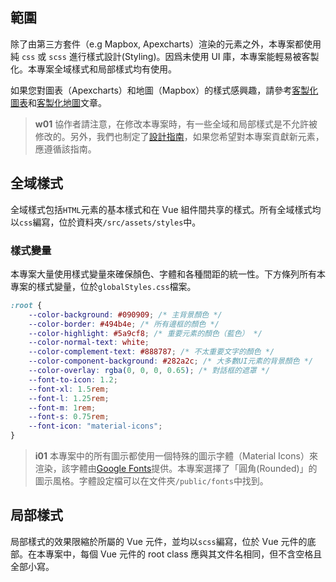 ## 範圍

除了由第三方套件（e.g Mapbox, Apexcharts）渲染的元素之外，本專案都使用純 `css` 或 `scss` 進行樣式設計(Styling)。因爲未使用 UI 庫，本專案能輕易被客製化。本專案全域樣式和局部樣式均有使用。

如果您對圖表（Apexcharts）和地圖（Mapbox）的樣式感興趣，請參考[客製化圖表](/front-end/custom-charts)和[客製化地圖](/front-end/custom-maps)文章。

> **w01**
> 協作者請注意，在修改本專案時，有一些全域和局部樣式是不允許被修改的。另外，我們也制定了[設計指南](/front-end/design-guide)，如果您希望對本專案貢獻新元素，應遵循該指南。

## 全域樣式

全域樣式包括`HTML`元素的基本樣式和在 Vue 組件間共享的樣式。所有全域樣式均以`css`編寫，位於資料夾`/src/assets/styles`中。

### 樣式變量

本專案大量使用樣式變量來確保顏色、字體和各種間距的統一性。下方條列所有本專案的樣式變量，位於`globalStyles.css`檔案。

```css
:root {
	--color-background: #090909; /* 主背景顏色 */
	--color-border: #494b4e; /* 所有邊框的顏色 */
	--color-highlight: #5a9cf8; /* 重要元素的顏色（藍色） */
	--color-normal-text: white;
	--color-complement-text: #888787; /* 不太重要文字的顏色 */
	--color-component-background: #282a2c; /* 大多數UI元素的背景顏色 */
	--color-overlay: rgba(0, 0, 0, 0.65); /* 對話框的遮罩 */
	--font-to-icon: 1.2;
	--font-xl: 1.5rem;
	--font-l: 1.25rem;
	--font-m: 1rem;
	--font-s: 0.75rem;
	--font-icon: "material-icons";
}
```

> **i01**
> 本專案中的所有圖示都使用一個特殊的圖示字體（Material Icons）來渲染，該字體由[Google Fonts](https://fonts.google.com/icons?icon.style=Rounded&icon.set=Material+Icons)提供。本專案選擇了「圓角(Rounded)」的圖示風格。字體設定檔可以在文件夾`/public/fonts`中找到。

## 局部樣式

局部樣式的效果限縮於所屬的 Vue 元件，並均以`scss`編寫，位於 Vue 元件的底部。在本專案中，每個 Vue 元件的 root class 應與其文件名相同，但不含空格且全部小寫。
